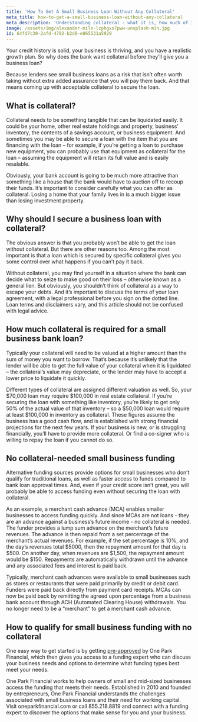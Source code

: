 ```yaml
---
title: 'How To Get A Small Business Loan Without Any Collateral'
meta_title: how-to-get-a-small-business-loan-without-any-collateral
meta_description: 'Understanding collateral - what it is, how much of it you need, and why you need it - when applying for a small business loan. Plus, how to get funding without collateral.'
image: /assets/img/alexander-mils-lcphgxs7pww-unsplash-min.jpg
id: 64fd7c30-2afd-4792-b2d8-e865531a5929
---
```

<p>Your credit history is solid, your business is thriving, and you have a realistic growth plan. So why does the bank want collateral before they&rsquo;ll give you a business loan?</p>
<p>Because lenders see small business loans as a risk that isn&rsquo;t often worth taking without extra added assurance that you will pay them back. And that means coming up with acceptable collateral to secure the loan.</p>
<H2>What is collateral?</H2>
<p>Collateral needs to be something tangible that can be liquidated easily. It could be your home, other real estate holdings and property, business&rsquo; inventory, the contents of a savings account, or business equipment. And sometimes you may be able to secure a loan with the item that you are financing with the loan &ndash; for example, if you&rsquo;re getting a loan to purchase new equipment, you can probably use that equipment as collateral for the loan &ndash; assuming the equipment will retain its full value and is easily resalable.</p>
<p>Obviously, your bank account is going to be much more attractive than something like a house that the bank would have to auction off to recoup their funds. It&rsquo;s important to consider carefully what you can offer as collateral. Losing a home that your family lives in is a much bigger issue than losing investment property.</p>
<H2>Why should I secure a business loan with collateral?</H2>
<p>The obvious answer is that you probably won&rsquo;t be able to get the loan without collateral. But there are other reasons too. Among the most important is that a loan which is secured by specific collateral gives you some control over what happens if you can&rsquo;t pay it back.</p>
<p>Without collateral, you may find yourself in a situation where the bank can decide what to seize to make good on their loss &ndash; otherwise known as a general lien. But obviously, you shouldn&rsquo;t think of collateral as a way to escape your debts. And it&rsquo;s important to discuss the terms of your loan agreement, with a legal professional before you sign on the dotted line. Loan terms and disclaimers vary, and this article should not be confused with legal advice.</p>
<H2>How much collateral is required for a small business bank loan?</H2>
<p>Typically your collateral will need to be valued at a higher amount than the sum of money you want to borrow. That&rsquo;s because it&rsquo;s unlikely that the lender will be able to get the full value of your collateral when it is liquidated &ndash; the collateral&rsquo;s value may depreciate, or the lender may have to accept a lower price to liquidate it quickly.</p>
<p>Different types of collateral are assigned different valuation as well. So, your $70,000 loan may require $100,000 in real estate collateral. If you&rsquo;re securing the loan with something like inventory, you&rsquo;re likely to get only 50% of the actual value of that inventory &ndash; so a $50,000 loan would require at least $100,000 in inventory as collateral. These figures assume the business has a good cash flow, and is established with strong financial projections for the next few years. If your business is new, or is struggling financially, you&rsquo;ll have to provide more collateral. Or find a co-signer who is willing to repay the loan if you cannot do so.</p>
<H2>No collateral-needed small business funding</H2>
<p>Alternative funding sources provide options for small businesses who don&rsquo;t qualify for traditional loans, as well as faster access to funds compared to bank loan approval times. And, even if your credit score isn&rsquo;t great, you will probably be able to access funding even without securing the loan with collateral.</p>
<p>As an example, a merchant cash advance (MCA) enables smaller businesses to access funding quickly. And since MCAs are not loans - they are an advance against a business&rsquo;s future income - no collateral is needed. The funder provides a lump sum advance on the merchant&rsquo;s future revenues. The advance is then repaid from a set percentage of the merchant&rsquo;s actual revenues. For example, if the set percentage is 10%, and the day&rsquo;s revenues total $5000, then the repayment amount for that day is $500. On another day, when revenues are $1,500, the repayment amount would be $150. Repayments are automatically withdrawn until the advance and any associated fees and interest is paid back.</p>
<p>Typically, merchant cash advances were available to small businesses such as stores or restaurants that were paid primarily by credit or debit card. Funders were paid back directly from payment card receipts. MCAs can now be paid back by remitting the agreed upon percentage from a business bank account through ACH (Automated Clearing House) withdrawals. You no longer need to be a &ldquo;merchant&rdquo; to get a merchant cash advance.</p>
<H2>How to qualify for small business funding with no collateral</H2>
<p>One easy way to get started is by getting <a href="https://www.oneparkfinancial.com/pre-qualification">pre-approved</a> by One Park Financial, which then gives you access to a funding expert who can discuss your business needs and options to determine what funding types best meet your needs.</p>
<p>One Park Financial works to help owners of small and mid-sized businesses access the funding that meets their needs. Established in 2010 and founded by entrepreneurs, One Park Financial understands the challenges associated with small business loans and their need for working capital. Visit oneparkfinancial.com or call 855.218.8819 and connect with a funding expert to discover the options that make sense for you and your business.</p>